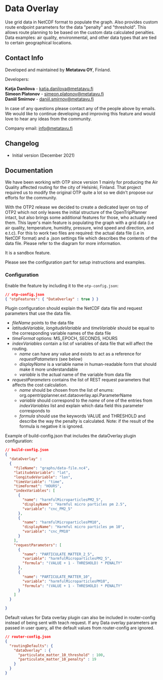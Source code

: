 # Data Overlay
Use grid data in NetCDF format to populate the graph. Also provides custom route endpoint parameters for the data "penalty" and "threshold". This allows route planning to be based on the custom data calculated penalties. Data examples: air quality, environmental, and other data types that are tied to certain geographical locations.


## Contact Info
Developed and maintained by <strong>Metatavu OY</strong>, Finland.

Developers:

<strong>Katja Danilova</strong> - katja.danilova@metatavu.fi\
<strong>Simeon Platonov</strong> - simeon.platonov@metatavu.fi\
<strong>Daniil Smirnov</strong> - daniil.smirnov@metatavu.fi

In case of any questions please contact any of the people above by emails. We would like to continue developing and improving this feature and would love to hear any ideas from the community.

Company email: info@metatavu.fi

## Changelog
- Initial version (December 2021)


## Documentation

We have been working with OTP since version 1 mainly for producing the Air Quality affected routing for the city of Helsinki, Finland. That project required us to modify the original OTP quite a lot so we didn't propose our efforts for the community.

With the OTP2 release we decided to create a dedicated layer on top of OTP2 which not only leaves the initial structure of the OpenTripPlanner intact, but also brings some additional features for those, who actually need them. This layer's main feature is populating the graph with a grid data (i.e air quality, temperature, humidity, pressure, wind speed and direction, and e.t.c). For this to work two files are required: the actual data file (i.e in NetCDF format) and a .json settings file which describes the contents of the data file. Please refer to the diagram for more information.

It is a sandbox feature.

Please see the configuration part for setup instructions and examples.

### Configuration 

Enable the feature by including it to the ```otp-config.json```:

```json
// otp-config.json
{ "otpFeatures": { "DataOverlay" : true } }
```

Plugin configuration should explain the NetCDF data file and request parameters that use the data file.
* _fileName_ points to the data file
* _latitudeVariable_, _longitudeVariable_ and _timeVariable_ should be equal to the corresponding variable names of the data file
* _timeFormat_ options: MS_EPOCH, SECONDS, HOURS
* _indexVariables_ contain a list of variables of data file that will affect the routing.
  * _name_ can have any value and exists to act as a reference for _requestPatameters_ (see below)
  * _displayName_ is a variable name in human-readable form that should make it more understandable
  * _variable_ is the actual name of the variable from data file
* _requestParameters_ contains the list of REST request parameters that affects the cost calculation. 
  * _name_ should be chosen from the list of enums: org.opentripplanner.ext.dataoverlay.api.ParameterName
  * _variable_ should correspond to the _name_ of one of the entries from _indexVariables_ list and explain which data field this parameter corresponds to
  * _formula_ should use the keywords VALUE and THRESHOLD and describe the way the penalty is calculated. Note: if the result of the formula is negative it is ignored.

Example of build-config.json that includes the dataOverlay plugin configuration:
```json
// build-config.json
{
  "dataOverlay" :
  {
    "fileName": "graphs/data-file.nc4",
    "latitudeVariable": "lat",
    "longitudeVariable": "lon",
    "timeVariable": "time",
    "timeFormat": "HOURS",
    "indexVariables": [
      {
        "name": "harmfulMicroparticlesPM2_5",
        "displayName": "Harmful micro particles pm 2.5",
        "variable": "cnc_PM2_5"
      },
      {
        "name": "harmfulMicroparticlesPM10",
        "displayName": "Harmful micro particles pm 10",
        "variable": "cnc_PM10"
      }
    ],
    "requestParameters": [
      {
        "name": "PARTICULATE_MATTER_2_5",
        "variable": "harmfulMicroparticlesPM2_5",
        "formula": "(VALUE + 1 - THRESHOLD) * PENALTY"
      },
      {
        "name": "PARTICULATE_MATTER_10",
        "variable": "harmfulMicroparticlesPM10",
        "formula": "(VALUE + 1 - THRESHOLD) * PENALTY"
      }
    ]
  }

}
```

Default values for Data overlay plugin can also be included in router-config instead of being sent with teach request. If any Data overlay parameters are passed in user query, all the default values from router-config are ignored.
```json
// router-config.json
{
  "routingDefaults": {
    "dataOverlay" : {
      "particulate_matter_10_threshold" : 100,
      "particulate_matter_10_penalty" : 19
    }
  }
}
```

